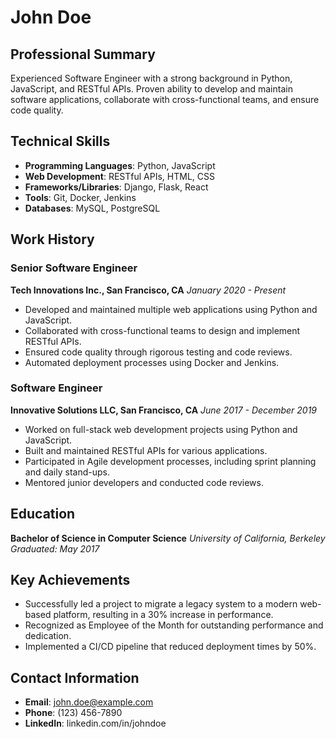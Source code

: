 # John Doe

## Professional Summary
Experienced Software Engineer with a strong background in Python, JavaScript, and RESTful APIs. Proven ability to develop and maintain software applications, collaborate with cross-functional teams, and ensure code quality.

## Technical Skills
- **Programming Languages**: Python, JavaScript
- **Web Development**: RESTful APIs, HTML, CSS
- **Frameworks/Libraries**: Django, Flask, React
- **Tools**: Git, Docker, Jenkins
- **Databases**: MySQL, PostgreSQL

## Work History

### Senior Software Engineer
**Tech Innovations Inc., San Francisco, CA**
*January 2020 - Present*
- Developed and maintained multiple web applications using Python and JavaScript.
- Collaborated with cross-functional teams to design and implement RESTful APIs.
- Ensured code quality through rigorous testing and code reviews.
- Automated deployment processes using Docker and Jenkins.

### Software Engineer
**Innovative Solutions LLC, San Francisco, CA**
*June 2017 - December 2019*
- Worked on full-stack web development projects using Python and JavaScript.
- Built and maintained RESTful APIs for various applications.
- Participated in Agile development processes, including sprint planning and daily stand-ups.
- Mentored junior developers and conducted code reviews.

## Education
**Bachelor of Science in Computer Science**
*University of California, Berkeley*
*Graduated: May 2017*

## Key Achievements
- Successfully led a project to migrate a legacy system to a modern web-based platform, resulting in a 30% increase in performance.
- Recognized as Employee of the Month for outstanding performance and dedication.
- Implemented a CI/CD pipeline that reduced deployment times by 50%.

## Contact Information
- **Email**: john.doe@example.com
- **Phone**: (123) 456-7890
- **LinkedIn**: linkedin.com/in/johndoe